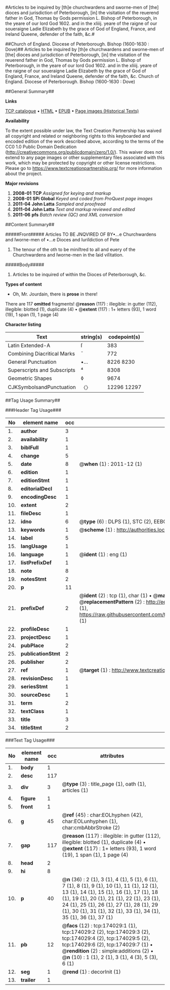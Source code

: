 #Articles to be inquired by [th]e churchwardens and sworne-men of [the] dioces and jurisdiction of Peterborough, [in] the visitation of the reuerend father in God, Thomas by Gods permission L. Bishop of Peterborough, in the yeare of our lord God 1602. and in the xliiij. yeare of the raigne of our soueraigne Ladie Elizabeth by the grace of God of England, France, and Ireland Queene, defender of the faith, &c.#

##Church of England. Diocese of Peterborough. Bishop (1600-1630 : Dove)##
Articles to be inquired by [th]e churchwardens and sworne-men of [the] dioces and jurisdiction of Peterborough, [in] the visitation of the reuerend father in God, Thomas by Gods permission L. Bishop of Peterborough, in the yeare of our lord God 1602. and in the xliiij. yeare of the raigne of our soueraigne Ladie Elizabeth by the grace of God of England, France, and Ireland Queene, defender of the faith, &c.
Church of England. Diocese of Peterborough. Bishop (1600-1630 : Dove)

##General Summary##

**Links**

[TCP catalogue](http://www.ota.ox.ac.uk/tcp/)  • 
[HTML](http://tei.it.ox.ac.uk/tcp/Texts-HTML/free/B00/B00019.html)  • 
[EPUB](http://tei.it.ox.ac.uk/tcp/Texts-EPUB/free/B00/B00019.epub) • 
[Page images (Historical Texts)](https://historicaltexts.jisc.ac.uk/eebo-52633228e)

**Availability**

To the extent possible under law, the Text Creation Partnership has waived all copyright and related or neighboring rights to this keyboarded and encoded edition of the work described above, according to the terms of the CC0 1.0 Public Domain Dedication (http://creativecommons.org/publicdomain/zero/1.0/). This waiver does not extend to any page images or other supplementary files associated with this work, which may be protected by copyright or other license restrictions. Please go to https://www.textcreationpartnership.org/ for more information about the project.

**Major revisions**

1. __2008-01__ __TCP__ *Assigned for keying and markup*
1. __2008-01__ __SPi Global__ *Keyed and coded from ProQuest page images*
1. __2011-04__ __John Latta__ *Sampled and proofread*
1. __2011-04__ __John Latta__ *Text and markup reviewed and edited*
1. __2011-06__ __pfs__ *Batch review (QC) and XML conversion*

##Content Summary##

#####Front#####
Articles TO BE JNQVIRED OF BY•…e Churchwardens and ſworne-men of •…e Dioces and Iuriſdiction of Pete
1. The tenour of the oth to be miniſtred to all and euery of the Churchwardens and ſworne-men in the ſaid viſitation.

#####Body#####

1. Articles to be inquired of within the Dioces of Peterborough, &c.

**Types of content**

  * Oh, Mr. Jourdain, there is **prose** in there!

There are 117 **omitted** fragments! 
 @__reason__ (117) : illegible: in gutter (112), illegible: blotted (1), duplicate (4)  •  @__extent__ (117) : 1+ letters (93), 1 word (19), 1 span (1), 1 page (4)

**Character listing**


|Text|string(s)|codepoint(s)|
|---|---|---|
|Latin Extended-A|ſ|383|
|Combining             Diacritical Marks|̄|772|
|General Punctuation|•…|8226 8230|
|Superscripts             and Subscripts|⁴|8308|
|Geometric Shapes|◊|9674|
|CJKSymbolsandPunctuation|〈〉|12296 12297|

##Tag Usage Summary##

###Header Tag Usage###

|No|element name|occ|attributes|
|---|---|---|---|
|1.|__author__|3||
|2.|__availability__|1||
|3.|__biblFull__|1||
|4.|__change__|5||
|5.|__date__|8| @__when__ (1) : 2011-12 (1)|
|6.|__edition__|1||
|7.|__editionStmt__|1||
|8.|__editorialDecl__|1||
|9.|__encodingDesc__|1||
|10.|__extent__|2||
|11.|__fileDesc__|1||
|12.|__idno__|6| @__type__ (6) : DLPS (1), STC (2), EEBO-CITATION (1), OCLC (1), VID (1)|
|13.|__keywords__|1| @__scheme__ (1) : http://authorities.loc.gov/ (1)|
|14.|__label__|5||
|15.|__langUsage__|1||
|16.|__language__|1| @__ident__ (1) : eng (1)|
|17.|__listPrefixDef__|1||
|18.|__note__|8||
|19.|__notesStmt__|2||
|20.|__p__|11||
|21.|__prefixDef__|2| @__ident__ (2) : tcp (1), char (1)  •  @__matchPattern__ (2) : ([0-9\-]+):([0-9IVX]+) (1), (.+) (1)  •  @__replacementPattern__ (2) : http://eebo.chadwyck.com/downloadtiff?vid=$1&page=$2 (1), https://raw.githubusercontent.com/textcreationpartnership/Texts/master/tcpchars.xml#$1 (1)|
|22.|__profileDesc__|1||
|23.|__projectDesc__|1||
|24.|__pubPlace__|2||
|25.|__publicationStmt__|2||
|26.|__publisher__|2||
|27.|__ref__|1| @__target__ (1) : http://www.textcreationpartnership.org/docs/. (1)|
|28.|__revisionDesc__|1||
|29.|__seriesStmt__|1||
|30.|__sourceDesc__|1||
|31.|__term__|2||
|32.|__textClass__|1||
|33.|__title__|3||
|34.|__titleStmt__|2||


###Text Tag Usage###

|No|element name|occ|attributes|
|---|---|---|---|
|1.|__body__|1||
|2.|__desc__|117||
|3.|__div__|3| @__type__ (3) : title_page (1), oath (1), articles (1)|
|4.|__figure__|1||
|5.|__front__|1||
|6.|__g__|45| @__ref__ (45) : char:EOLhyphen (42), char:EOLunhyphen (1), char:cmbAbbrStroke (2)|
|7.|__gap__|117| @__reason__ (117) : illegible: in gutter (112), illegible: blotted (1), duplicate (4)  •  @__extent__ (117) : 1+ letters (93), 1 word (19), 1 span (1), 1 page (4)|
|8.|__head__|2||
|9.|__hi__|8||
|10.|__p__|40| @__n__ (36) : 2 (1), 3 (1), 4 (1), 5 (1), 6 (1), 7 (1), 8 (1), 9 (1), 10 (1), 11 (1), 12 (1), 13 (1), 14 (1), 15 (1), 16 (1), 17 (1), 18 (1), 19 (1), 20 (1), 21 (1), 22 (1), 23 (1), 24 (1), 25 (1), 26 (1), 27 (1), 28 (1), 29 (1), 30 (1), 31 (1), 32 (1), 33 (1), 34 (1), 35 (1), 36 (1), 37 (1)|
|11.|__pb__|12| @__facs__ (12) : tcp:174029:1 (1), tcp:174029:2 (2), tcp:174029:3 (2), tcp:174029:4 (2), tcp:174029:5 (2), tcp:174029:6 (2), tcp:174029:7 (1)  •  @__rendition__ (2) : simple:additions (2)  •  @__n__ (10) : 1 (1), 2 (1), 3 (1), 4 (3), 5 (3), 6 (1)|
|12.|__seg__|1| @__rend__ (1) : decorInit (1)|
|13.|__trailer__|1||
